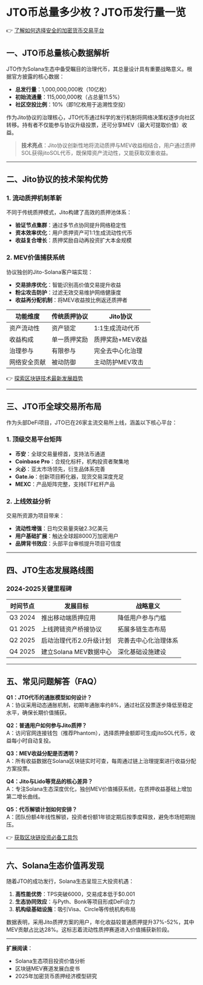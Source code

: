 # JTO币总量多少枚？JTO币发行量一览

👉 [了解如何选择安全的加密货币交易平台](https://bit.ly/okx_welcome)

## 一、JTO币总量核心数据解析

JTO作为Solana生态中备受瞩目的治理代币，其总量设计具有重要战略意义。根据官方披露的核心数据：

- **总发行量**：1,000,000,000枚（10亿枚）
- **初始流通量**：115,000,000枚（占总量11.5%）
- **社区空投比例**：10%（即1亿枚用于追溯性空投）

作为Jito协议的治理核心，JTO代币通过科学的发行机制将网络决策权逐步向社区转移。持有者不仅能参与协议升级投票，还可分享MEV（最大可提取价值）收益。

> **技术亮点**：Jito协议创新性地将流动质押与MEV收益相结合，用户通过质押SOL获得jitoSOL代币，既保障资产流动性，又能获取双重收益。

---

## 二、Jito协议的技术架构优势

### 1. 流动质押机制革新
不同于传统质押模式，Jito构建了高效的质押池体系：
- **验证节点集群**：通过多节点协同提升网络稳定性
- **资本效率优化**：用户质押资产可1:1生成流动性代币
- **收益复合增长**：质押奖励自动再投资扩大本金规模

### 2. MEV价值捕获系统
协议独创的Jito-Solana客户端实现：
- **交易排序优化**：智能识别高价值交易提升收益
- **粉尘攻击防护**：过滤无效交易维护网络健康度
- **收益再分配机制**：将MEV收益按比例返还质押者

| 功能维度       | 传统质押协议        | Jito协议              |
|----------------|---------------------|-----------------------|
| 资产流动性     | 资产锁定             | 1:1生成流动代币        |
| 收益构成       | 单一质押奖励         | 质押奖励+MEV收益       |
| 治理参与       | 有限参与             | 完全去中心化治理       |
| 网络安全贡献   | 被动防御             | 主动防护MEV攻击        |

👉 [探索区块链技术最新发展趋势](https://bit.ly/okx_welcome)

---

## 三、JTO币全球交易所布局

作为头部DeFi项目，JTO已在26家主流交易所上线，涵盖以下核心平台：

### 1. 顶级交易平台矩阵
- **币安**：全球交易量榜首，支持法币通道
- **Coinbase Pro**：合规化标杆，机构投资者聚集地
- **火必**：亚太市场领先，衍生品体系完善
- **Gate.io**：创新项目孵化器，现货交易深度充足
- **MEXC**：产品矩阵完整，支持ETF杠杆产品

### 2. 上线效益分析
交易所资源为项目带来：
- **流动性增强**：日均交易量突破2.3亿美元
- **用户基础扩展**：触达全球超8000万加密用户
- **品牌背书效应**：头部平台审核提升项目可信度

---

## 四、JTO生态发展路线图

### 2024-2025关键里程碑
| 时间节点   | 发展目标                     | 战略意义               |
|------------|------------------------------|------------------------|
| Q3 2024    | 推出移动端质押应用           | 降低用户参与门槛       |
| Q1 2025    | 上线跨链资产桥接协议         | 拓展多链生态布局       |
| Q2 2025    | 启动治理代币2.0升级计划      | 完善去中心化治理体系   |
| Q4 2025    | 建立Solana MEV数据中心       | 深化基础设施建设       |

---

## 五、常见问题解答（FAQ）

**Q1：JTO代币的通胀模型如何设计？**  
A：协议采用动态通胀机制，初期年通胀率约8%，通过社区投票逐步降低至稳定水平，确保长期价值捕获。

**Q2：普通用户如何参与Jito质押？**  
A：访问官网连接钱包（推荐Phantom），选择质押金额即可生成jitoSOL代币，收益每小时自动复投。

**Q3：MEV收益分配是否透明？**  
A：所有收益数据在Solana区块链实时可查，每周通过链上治理提案进行收益分配方案投票。

**Q4：Jito与Lido等竞品的核心差异？**  
A：专注Solana生态深度优化，独创MEV价值捕获系统，在质押收益基础上增加第二增长曲线。

**Q5：代币解锁计划如何安排？**  
A：团队份额4年线性解锁，投资者份额1年锁定期后按季度释放，避免市场短期抛压。

👉 [获取区块链投资必备工具包](https://bit.ly/okx_welcome)

---

## 六、Solana生态价值再发现

随着JTO的成功发行，Solana生态呈现三大投资机遇：
1. **高性能优势**：TPS突破6000，交易成本低于$0.001
2. **生态协同效应**：与Pyth、Bonk等项目形成DeFi合力
3. **机构级基础设施**：吸引Visa、Circle等传统机构布局

数据表明，采用Jito质押方案的用户，年化收益较普通质押提升37%-52%，其中MEV贡献占比达28%。这标志着流动性质押赛道进入价值捕获新阶段。

---

**扩展阅读**：  
- Solana生态项目投资价值分析  
- 区块链MEV赛道发展白皮书  
- 2025年加密货币质押经济模型研究
